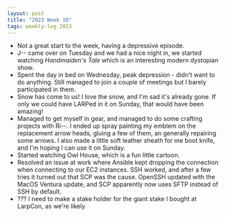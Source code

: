 ```yaml
---
layout: post
title: "2023 Week 10"
tags: weekly-log 2023
---
```

- Not a great start to the week, having a depressive episode.
- J-- came over on Tuesday and we had a nice night in, we started watching *Handmaiden's Tale* which is an interesting modern dystopian show.
- Spent the day in bed on Wednesday, peak depression - didn't want to do anything. Still managed to join a couple of meetings but I barely participated in them.
- Snow has come to us! I love the snow, and I'm sad it's already gone. If only we could have LARPed in it on Sunday, that would have been amazing!
- Managed to get myself in gear, and managed to do some crafting projects with Ri--. I ended up spray painting my emblem on the replacement arrow heads, gluing a few of them, an generally repairing some arrows. I also made a little soft leather sheath for me boot knife, and I'm hoping I can use it on Sunday. 
- Started watching Owl House, which is a fun little cartoon.
- Resolved an issue at work where Ansible kept dropping the connection when connecting to our EC2 instances. SSH worked, and after a few tries it turned out that SCP was the cause. OpenSSH updated with the MacOS Ventura update, and SCP apparently now uses SFTP instead of SSH by default.
- ??? I need to make a stake holder for the giant stake I bought at LarpCon, as we're likely
